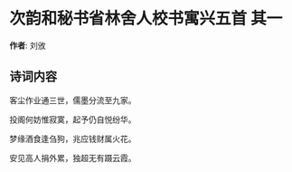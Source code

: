 # 次韵和秘书省林舍人校书寓兴五首  其一

**作者**: 刘攽

## 诗词内容

客尘作业通三世，儒墨分流至九家。

投阁何妨惟寂寞，起予仍自悦纷华。

梦缘酒食逢刍狗，兆应钱财属火花。

安见高人捐外累，独超无有蹑云霞。

